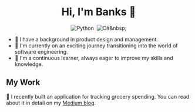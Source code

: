 <div align="center">

# Hi, I'm Banks 👋

![Python](https://img.shields.io/badge/-Python-333333?style=flat&logo=python)&nbsp;
![C#]([https://img.shields.io/badge/-FastAPI-333333?style=flat&logo=css](https://img.shields.io/badge/-Csharp-333333?style=flat&logo=css))&nbsp;


</div>

- 💼 I have a background in product design and management.
- 🚀 I'm currently on an exciting journey transitioning into the world of software engineering.
- 🌱 I'm a continuous learner, always eager to improve my skills and knowledge.

## My Work

📝 I recently built an application for tracking grocery spending. You can read about it in detail on my [Medium blog](https://medium.com/@ThisIsBankole/building-aki-32a3f62727b2).




